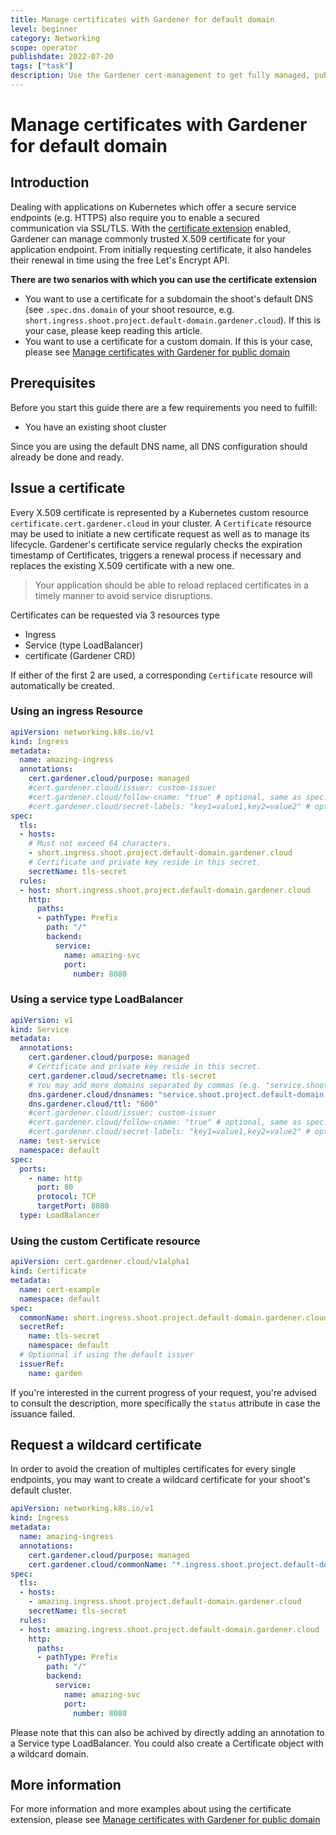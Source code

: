 ```yaml
---
title: Manage certificates with Gardener for default domain
level: beginner
category: Networking
scope: operator
publishdate: 2022-07-20
tags: ["task"]
description: Use the Gardener cert-management to get fully managed, publicly trusted TLS certificates
---
```


# Manage certificates with Gardener for default domain

## Introduction
Dealing with applications on Kubernetes which offer a secure service endpoints (e.g. HTTPS) also require you to enable a 
secured communication via SSL/TLS. With the [certificate extension](https://github.com/gardener/gardener-extension-shoot-cert-service) enabled, Gardener can manage commonly trusted X.509 certificate for your application 
endpoint. From initially requesting certificate, it also handeles their renewal in time using the free Let's Encrypt API.

**There are two senarios with which you can use the certificate extension**
- You want to use a certificate for a subdomain the shoot's default DNS (see `.spec.dns.domain` of your shoot resource, e.g. `short.ingress.shoot.project.default-domain.gardener.cloud`). If this is your case, please keep reading this article.
- You want to use a certificate for a custom domain. If this is your case, please see [Manage certificates with Gardener for public domain](./request_cert.md)

## Prerequisites

Before you start this guide there are a few requirements you need to fulfill:

- You have an existing shoot cluster

Since you are using the default DNS name, all DNS configuration should already be done and ready.

## Issue a certificate
Every X.509 certificate is represented by a Kubernetes custom resource `certificate.cert.gardener.cloud` in your cluster. A `Certificate` resource may be used to initiate a new certificate request as well as to manage its lifecycle. Gardener's certificate service regularly checks the expiration timestamp of Certificates, triggers a renewal process if necessary and replaces the existing X.509 certificate with a new one.

> Your application should be able to reload replaced certificates in a timely manner to avoid service disruptions.

Certificates can be requested via 3 resources type
- Ingress
- Service (type LoadBalancer)
- certificate (Gardener CRD)

If either of the first 2 are used, a corresponding `Certificate` resource will automatically be created.

### Using an ingress Resource
```yaml
apiVersion: networking.k8s.io/v1
kind: Ingress
metadata:
  name: amazing-ingress
  annotations:
    cert.gardener.cloud/purpose: managed
    #cert.gardener.cloud/issuer: custom-issuer
    #cert.gardener.cloud/follow-cname: "true" # optional, same as spec.followCNAME in certificates
    #cert.gardener.cloud/secret-labels: "key1=value1,key2=value2" # optional labels for the certificate secret
spec:
  tls:
  - hosts:
    # Must not exceed 64 characters.
    - short.ingress.shoot.project.default-domain.gardener.cloud
    # Certificate and private key reside in this secret.
    secretName: tls-secret
  rules:
  - host: short.ingress.shoot.project.default-domain.gardener.cloud
    http:
      paths:
      - pathType: Prefix
        path: "/"
        backend:
          service:
            name: amazing-svc
            port:
              number: 8080
```

### Using a service type LoadBalancer
```yaml
apiVersion: v1
kind: Service
metadata:
  annotations:
    cert.gardener.cloud/purpose: managed
    # Certificate and private key reside in this secret.
    cert.gardener.cloud/secretname: tls-secret
    # You may add more domains separated by commas (e.g. "service.shoot.project.default-domain.gardener.cloud, amazing.shoot.project.default-domain.gardener.cloud")
    dns.gardener.cloud/dnsnames: "service.shoot.project.default-domain.gardener.cloud" 
    dns.gardener.cloud/ttl: "600"
    #cert.gardener.cloud/issuer: custom-issuer
    #cert.gardener.cloud/follow-cname: "true" # optional, same as spec.followCNAME in certificates
    #cert.gardener.cloud/secret-labels: "key1=value1,key2=value2" # optional labels for the certificate secret
  name: test-service
  namespace: default
spec:
  ports:
    - name: http
      port: 80
      protocol: TCP
      targetPort: 8080
  type: LoadBalancer
```

### Using the custom Certificate resource
```yaml
apiVersion: cert.gardener.cloud/v1alpha1
kind: Certificate
metadata:
  name: cert-example
  namespace: default
spec:
  commonName: short.ingress.shoot.project.default-domain.gardener.cloud
  secretRef:
    name: tls-secret
    namespace: default
  # Optionnal if using the default issuer
  issuerRef:
    name: garden
```

If you're interested in the current progress of your request, you're advised to consult the description, more specifically the `status` attribute in case the issuance failed.

## Request a wildcard certificate
In order to avoid the creation of multiples certificates for every single endpoints, you may want to create a wildcard certificate for your shoot's default cluster.

```yaml
apiVersion: networking.k8s.io/v1
kind: Ingress
metadata:
  name: amazing-ingress
  annotations:
    cert.gardener.cloud/purpose: managed
    cert.gardener.cloud/commonName: "*.ingress.shoot.project.default-domain.gardener.cloud"
spec:
  tls:
  - hosts:
    - amazing.ingress.shoot.project.default-domain.gardener.cloud
    secretName: tls-secret
  rules:
  - host: amazing.ingress.shoot.project.default-domain.gardener.cloud
    http:
      paths:
      - pathType: Prefix
        path: "/"
        backend:
          service:
            name: amazing-svc
            port:
              number: 8080
```

Please note that this can also be achived by directly adding an annotation to a Service type LoadBalancer. You could also create a Certificate object with a wildcard domain.

## More information
For more information and more examples about using the certificate extension, please see [Manage certificates with Gardener for public domain](./request_cert.md)
